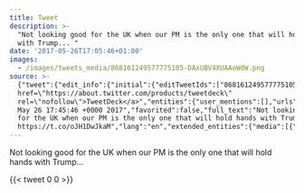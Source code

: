 ```yaml
---
title: Tweet
description: >-
  "Not looking good for the UK when our PM is the only one that will hold hands
  with Trump... "
date: '2017-05-26T17:05:46+01:00'
images:
  - /images/tweets_media/868161249577775105-DAxUBV4XUAAoWdW.png
source: >-
  {"tweet":{"edit_info":{"initial":{"editTweetIds":["868161249577775105"],"editableUntil":"2017-05-26T18:45:46.212Z","editsRemaining":"5","isEditEligible":true}},"retweeted":false,"source":"<a
  href=\"https://about.twitter.com/products/tweetdeck\"
  rel=\"nofollow\">TweetDeck</a>","entities":{"user_mentions":[],"urls":[],"symbols":[],"media":[{"expanded_url":"https://twitter.com/toychicken/status/868161249577775105/photo/1","indices":["91","114"],"url":"https://t.co/oJH1DwJkaM","media_url":"http://pbs.twimg.com/media/DAxUBV4XUAAoWdW.png","id_str":"868161210205818880","id":"868161210205818880","media_url_https":"https://pbs.twimg.com/media/DAxUBV4XUAAoWdW.png","sizes":{"large":{"w":"600","h":"600","resize":"fit"},"small":{"w":"600","h":"600","resize":"fit"},"thumb":{"w":"150","h":"150","resize":"crop"},"medium":{"w":"600","h":"600","resize":"fit"}},"type":"photo","display_url":"pic.twitter.com/oJH1DwJkaM"}],"hashtags":[]},"display_text_range":["0","114"],"favorite_count":"0","id_str":"868161249577775105","truncated":false,"retweet_count":"0","id":"868161249577775105","possibly_sensitive":false,"created_at":"Fri
  May 26 17:45:46 +0000 2017","favorited":false,"full_text":"Not looking good
  for the UK when our PM is the only one that will hold hands with Trump...
  https://t.co/oJH1DwJkaM","lang":"en","extended_entities":{"media":[{"expanded_url":"https://twitter.com/toychicken/status/868161249577775105/photo/1","indices":["91","114"],"url":"https://t.co/oJH1DwJkaM","media_url":"http://pbs.twimg.com/media/DAxUBV4XUAAoWdW.png","id_str":"868161210205818880","id":"868161210205818880","media_url_https":"https://pbs.twimg.com/media/DAxUBV4XUAAoWdW.png","sizes":{"large":{"w":"600","h":"600","resize":"fit"},"small":{"w":"600","h":"600","resize":"fit"},"thumb":{"w":"150","h":"150","resize":"crop"},"medium":{"w":"600","h":"600","resize":"fit"}},"type":"photo","display_url":"pic.twitter.com/oJH1DwJkaM"}]}}}
---
```

Not looking good for the UK when our PM is the only one that will hold hands with Trump... 
    
{{< tweet 0 0 >}}
    
